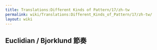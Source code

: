 ```yaml
---
title: Translations:Different Kinds of Pattern/17/zh-tw
permalink: wiki/Translations:Different_Kinds_of_Pattern/17/zh-tw/
layout: wiki
---
```


## Euclidian / Bjorklund 節奏

